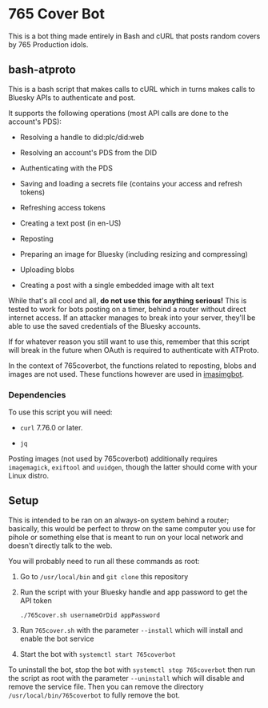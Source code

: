 # 765 Cover Bot

This is a bot thing made entirely in Bash and cURL that posts random covers by 765 Production idols.

## bash-atproto

This is a bash script that makes calls to cURL which in turns makes calls to Bluesky APIs to authenticate and post.

It supports the following operations (most API calls are done to the account's PDS):

* Resolving a handle to did:plc/did:web

* Resolving an account's PDS from the DID

* Authenticating with the PDS

* Saving and loading a secrets file (contains your access and refresh tokens)

* Refreshing access tokens

* Creating a text post (in en-US)

* Reposting

* Preparing an image for Bluesky (including resizing and compressing)

* Uploading blobs

* Creating a post with a single embedded image with alt text

While that's all cool and all, **do not use this for anything serious!** This is tested to work for bots posting on a timer, behind a router without direct internet access. If an attacker manages to break into your server, they'll be able to use the saved credentials of the Bluesky accounts.

If for whatever reason you still want to use this, remember that this script will break in the future when OAuth is required to authenticate with ATProto.

In the context of 765coverbot, the functions related to reposting, blobs and images are not used. These functions however are used in [imasimgbot](https://github.com/engielolz/imasimgbot).

### Dependencies

To use this script you will need:

* `curl` 7.76.0 or later. 

* `jq`

Posting images (not used by 765coverbot) additionally requires `imagemagick`, `exiftool` and `uuidgen`, though the latter should come with your Linux distro.

## Setup

This is intended to be ran on an always-on system behind a router; basically, this would be perfect to throw on the same computer you use for pihole or something else that is meant to run on your local network and doesn't directly talk to the web.

You will probably need to run all these commands as root:

1. Go to `/usr/local/bin` and `git clone` this repository

2. Run the script with your Bluesky handle and app password to get the API token
   
   `./765cover.sh usernameOrDid appPassword`

3. Run `765cover.sh` with the parameter `--install` which will install and enable the bot service

4. Start the bot with `systemctl start 765coverbot`

To uninstall the bot, stop the bot with `systemctl stop 765coverbot` then run the script as root with the parameter `--uninstall` which will disable and remove the service file. Then you can remove the directory `/usr/local/bin/765coverbot` to fully remove the bot.
